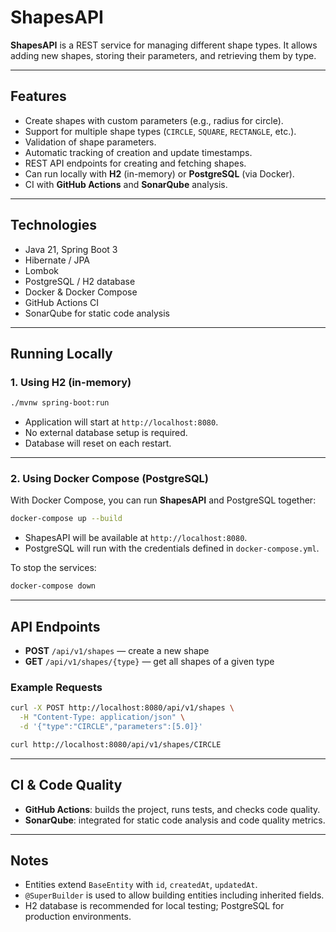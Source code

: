 # ShapesAPI

**ShapesAPI** is a REST service for managing different shape types. It allows adding new shapes, storing their parameters, and retrieving them by type.

---

## Features

* Create shapes with custom parameters (e.g., radius for circle).
* Support for multiple shape types (`CIRCLE`, `SQUARE`, `RECTANGLE`, etc.).
* Validation of shape parameters.
* Automatic tracking of creation and update timestamps.
* REST API endpoints for creating and fetching shapes.
* Can run locally with **H2** (in-memory) or **PostgreSQL** (via Docker).
* CI with **GitHub Actions** and **SonarQube** analysis.

---

## Technologies

* Java 21, Spring Boot 3
* Hibernate / JPA
* Lombok
* PostgreSQL / H2 database
* Docker & Docker Compose
* GitHub Actions CI
* SonarQube for static code analysis

---

## Running Locally

### 1. Using H2 (in-memory)

```bash
./mvnw spring-boot:run
```

* Application will start at `http://localhost:8080`.
* No external database setup is required.
* Database will reset on each restart.

---

### 2. Using Docker Compose (PostgreSQL)

With Docker Compose, you can run **ShapesAPI** and PostgreSQL together:

```bash
docker-compose up --build
```

* ShapesAPI will be available at `http://localhost:8080`.
* PostgreSQL will run with the credentials defined in `docker-compose.yml`.

To stop the services:

```bash
docker-compose down
```

---

## API Endpoints

* **POST** `/api/v1/shapes` — create a new shape
* **GET** `/api/v1/shapes/{type}` — get all shapes of a given type

### Example Requests

```bash
curl -X POST http://localhost:8080/api/v1/shapes \
  -H "Content-Type: application/json" \
  -d '{"type":"CIRCLE","parameters":[5.0]}'
```

```bash
curl http://localhost:8080/api/v1/shapes/CIRCLE
```

---

## CI & Code Quality

* **GitHub Actions**: builds the project, runs tests, and checks code quality.
* **SonarQube**: integrated for static code analysis and code quality metrics.

---

## Notes

* Entities extend `BaseEntity` with `id`, `createdAt`, `updatedAt`.
* `@SuperBuilder` is used to allow building entities including inherited fields.
* H2 database is recommended for local testing; PostgreSQL for production environments.